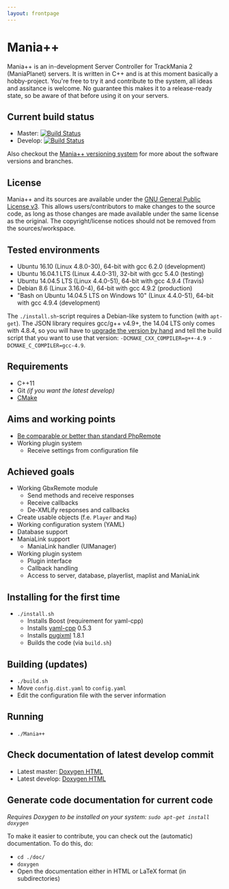 ```yaml
---
layout: frontpage
---
```

# Mania++
Mania++ is an in-development Server Controller for TrackMania 2 (ManiaPlanet) servers. It is written in C++ and is at this moment basically a hobby-project. You're free to try it and contribute to the system, all ideas and assitance is welcome. No guarantee this makes it to a release-ready state, so be aware of that before using it on your servers.

## Current build status ##
* Master: [![Build Status](https://travis-ci.org/TheMaximum/mania-pp.svg?branch=master)](https://travis-ci.org/TheMaximum/mania-pp)
* Develop: [![Build Status](https://travis-ci.org/TheMaximum/mania-pp.svg?branch=develop)](https://travis-ci.org/TheMaximum/mania-pp)

Also checkout the [Mania++ versioning system](https://themaximum.github.io/mania-pp/versioning.html) for more about the software versions and branches.

## License ##
Mania++ and its sources are available under the [GNU General Public License v3](https://www.gnu.org/licenses/#GPL). This allows users/contributors to make changes to the source code, as long as those changes are made available under the same license as the original. The copyright/license notices should not be removed from the sources/workspace.

## Tested environments ##
* Ubuntu 16.10 (Linux 4.8.0-30), 64-bit with gcc 6.2.0 (development)
* Ubuntu 16.04.1 LTS (Linux 4.4.0-31), 32-bit with gcc 5.4.0 (testing)
* Ubuntu 14.04.5 LTS (Linux 4.4.0-51), 64-bit with gcc 4.9.4 (Travis)
* Debian 8.6 (Linux 3.16.0-4), 64-bit with gcc 4.9.2 (production)
* "Bash on Ubuntu 14.04.5 LTS on Windows 10" (Linux 4.4.0-51), 64-bit with gcc 4.9.4 (development)

The ```./install.sh```-script requires a Debian-like system to function (with ```apt-get```). The JSON library requires gcc/g++ v4.9+, the 14.04 LTS only comes with 4.8.4, so you will have to [upgrade the version by hand](http://askubuntu.com/a/456849) and tell the build script that you want to use that version: ```-DCMAKE_CXX_COMPILER=g++-4.9 -DCMAKE_C_COMPILER=gcc-4.9```.

## Requirements ##
* C++11
* Git _(if you want the latest develop)_
* [CMake](https://cmake.org)

## Aims and working points ##
* [Be comparable or better than standard PhpRemote](https://themaximum.github.io/mania-pp/comparison.html)
* Working plugin system
   * Receive settings from configuration file

## Achieved goals ##
* Working GbxRemote module
   * Send methods and receive responses
   * Receive callbacks
   * De-XMLify responses and callbacks
* Create usable objects (f.e. `Player` and `Map`)
* Working configuration system (YAML)
* Database support
* ManiaLink support
   * ManiaLink handler (UIManager)
* Working plugin system
   * Plugin interface
   * Callback handling
   * Access to server, database, playerlist, maplist and ManiaLink

## Installing for the first time ##
* ```./install.sh```
    * Installs Boost (requirement for yaml-cpp)
    * Installs [yaml-cpp](https://github.com/jbeder/yaml-cpp/) 0.5.3
    * Installs [pugixml](https://github.com/zeux/pugixml) 1.8.1
    * Builds the code (via ```build.sh```)

## Building (updates) ##
* ```./build.sh```
* Move ```config.dist.yaml``` to ```config.yaml```
* Edit the configuration file with the server information

## Running ##
* ```./Mania++```

## Check documentation of latest develop commit ##
* Latest master: [Doxygen HTML](https://themaximum.github.io/mania-pp/docs/master/html/)
* Latest develop: [Doxygen HTML](https://themaximum.github.io/mania-pp/docs/develop/html/)

## Generate code documentation for current code ##
_Requires Doxygen to be installed on your system: ```sudo apt-get install doxygen```_

To make it easier to contribute, you can check out the (automatic) documentation.
To do this, do:

* ```cd ./doc/```
* ```doxygen```
* Open the documentation either in HTML or LaTeX format (in subdirectories)
